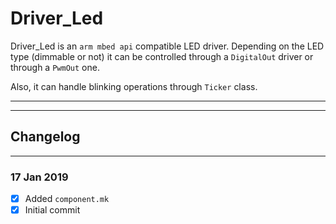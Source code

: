 # Driver_Led

Driver_Led is an ```arm mbed api``` compatible LED driver. Depending on the LED type (dimmable or not) it can be controlled through a ```DigitalOut``` driver or through a ```PwmOut``` one.

Also, it can handle blinking operations through ```Ticker``` class.


---
---
  
## Changelog

---
### **17 Jan 2019**
- [x] Added ```component.mk```
- [x] Initial commit
